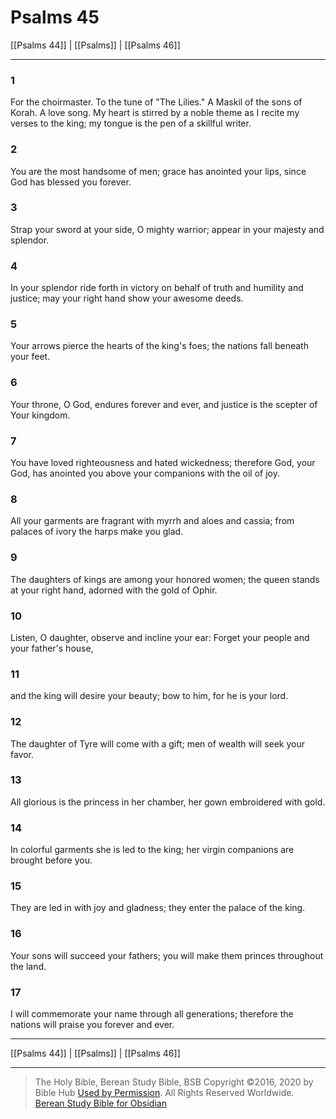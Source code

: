# Psalms 45

[[Psalms 44]] | [[Psalms]] | [[Psalms 46]]

---

### 1
For the choirmaster. To the tune of "The Lilies." A Maskil of the sons of Korah. A love song. My heart is stirred by a noble theme as I recite my verses to the king; my tongue is the pen of a skillful writer.

### 2
You are the most handsome of men; grace has anointed your lips, since God has blessed you forever.

### 3
Strap your sword at your side, O mighty warrior; appear in your majesty and splendor.

### 4
In your splendor ride forth in victory on behalf of truth and humility and justice; may your right hand show your awesome deeds.

### 5
Your arrows pierce the hearts of the king's foes; the nations fall beneath your feet.

### 6
Your throne, O God, endures forever and ever, and justice is the scepter of Your kingdom.

### 7
You have loved righteousness and hated wickedness; therefore God, your God, has anointed you above your companions with the oil of joy.

### 8
All your garments are fragrant with myrrh and aloes and cassia; from palaces of ivory the harps make you glad.

### 9
The daughters of kings are among your honored women; the queen stands at your right hand, adorned with the gold of Ophir.

### 10
Listen, O daughter, observe and incline your ear: Forget your people and your father's house,

### 11
and the king will desire your beauty; bow to him, for he is your lord.

### 12
The daughter of Tyre will come with a gift; men of wealth will seek your favor.

### 13
All glorious is the princess in her chamber, her gown embroidered with gold.

### 14
In colorful garments she is led to the king; her virgin companions are brought before you.

### 15
They are led in with joy and gladness; they enter the palace of the king.

### 16
Your sons will succeed your fathers; you will make them princes throughout the land.

### 17
I will commemorate your name through all generations; therefore the nations will praise you forever and ever.

---

[[Psalms 44]] | [[Psalms]] | [[Psalms 46]]

---

> The Holy Bible, Berean Study Bible, BSB
> Copyright &copy;2016, 2020 by Bible Hub
> [Used by Permission](https://berean.bible/terms.htm). All Rights Reserved Worldwide.
> [Berean Study Bible for Obsidian](https://github.com/gapmiss/berean-study-bible-for-obsidian)</small>

